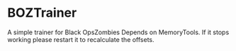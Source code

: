 # BOZTrainer
A simple trainer for Black OpsZombies Depends on MemoryTools. If it stops working please restart it to recalculate the offsets.
